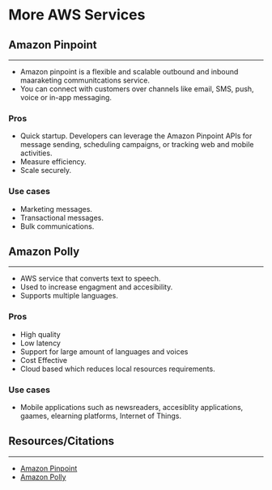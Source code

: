 # More AWS Services


## Amazon Pinpoint
---

- Amazon pinpoint is a flexible and scalable outbound and inbound maaraketing communitcations service.
- You can connect with customers over channels like email, SMS, push, voice or in-app messaging.

### Pros

- Quick startup. Developers can leverage the Amazon Pinpoint APIs for message sending, scheduling campaigns, or tracking web and mobile activities. 
- Measure efficiency.
- Scale securely.

### Use cases

- Marketing messages.
- Transactional messages.
- Bulk communications.

## Amazon Polly

---

- AWS service that converts text to speech.
- Used to increase engagment and accesibility.
- Supports multiple languages.


### Pros

- High quality
- Low latency
- Support for large amount of languages and voices
- Cost Effective
- Cloud based which reduces local resources requirements.


### Use cases

- Mobile applications such as newsreaders, accesiblity applications, gaames, elearning platforms, Internet of Things.

## Resources/Citations

---

- [Amazon Pinpoint](https://aws.amazon.com/pinpoint/)
- [Amazon Polly](https://docs.aws.amazon.com/polly/latest/dg/what-is.html)

